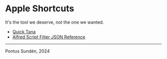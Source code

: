 # Apple Shortcuts
It's the tool we deserve, not the one we wanted.

- [Quick Tana](/quick-tana)
- [Alfred Script Filter JSON Reference](/alfred-script-filter-json-reference)

---

Pontus Sundén, 2024